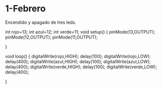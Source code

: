 # 1-Febrero
Encendido y apagado de tres leds.

int rojo=13;
int azul=12;
int verde=11;
void setup() {
pinMode(13,OUTPUT);
pinMode(12,OUTPUT);
pinMode(11,OUTPUT);


}

void loop() {
digitalWrite(rojo,HIGH);
delay(100);
digitalWrite(rojo,LOW);
delay(400);
digitalWrite(azul,HIGH);
delay(100);
digitalWrite(azul,LOW);
delay(400);
digitalWrite(verde,HIGH);
delay(100);
digitalWrite(verde,LOW);
delay(400);

}
